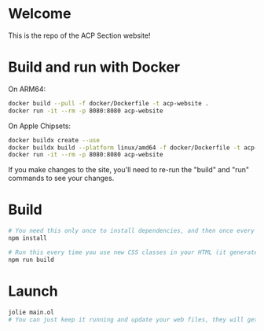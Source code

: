 # Welcome

This is the repo of the ACP Section website!

# Build and run with Docker

On ARM64:

```sh
docker build --pull -f docker/Dockerfile -t acp-website .
docker run -it --rm -p 8080:8080 acp-website

```

On Apple Chipsets:

```sh
docker buildx create --use
docker buildx build --platform linux/amd64 -f docker/Dockerfile -t acp-website --load .
docker run -it --rm -p 8080:8080 acp-website
```

If you make changes to the site, you'll need to re-run the "build" and "run" commands to see your changes.

# Build

```sh
# You need this only once to install dependencies, and then once every time you update dependencies in package.json
npm install

# Run this every time you use new CSS classes in your HTML (it generates an optimised CSS)
npm run build
```

# Launch

```sh
jolie main.ol
# You can just keep it running and update your web files, they will get automatically reloaded
```
